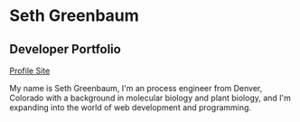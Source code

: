 # Seth Greenbaum

## Developer Portfolio

[Profile Site](sethgreenbaum.github.io)

My name is Seth Greenbaum, I'm an process engineer from Denver, Colorado  with a background in molecular biology and plant biology, and I'm expanding into the world of web development and programming.